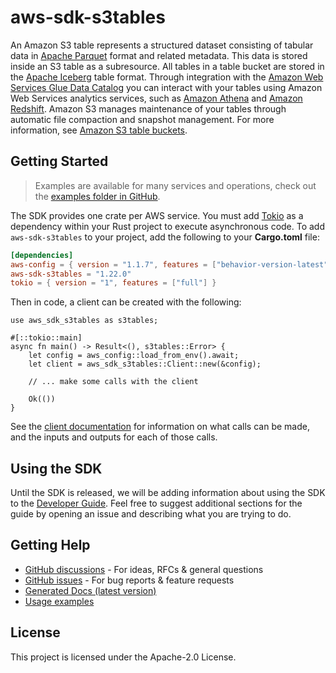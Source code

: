 # aws-sdk-s3tables

An Amazon S3 table represents a structured dataset consisting of tabular data in [Apache Parquet](https://parquet.apache.org/docs/) format and related metadata. This data is stored inside an S3 table as a subresource. All tables in a table bucket are stored in the [Apache Iceberg](https://iceberg.apache.org/docs/latest/) table format. Through integration with the [Amazon Web Services Glue Data Catalog](https://docs.aws.amazon.com/https:/docs.aws.amazon.com/glue/latest/dg/catalog-and-crawler.html) you can interact with your tables using Amazon Web Services analytics services, such as [Amazon Athena](https://docs.aws.amazon.com/https:/docs.aws.amazon.com/athena/) and [Amazon Redshift](https://docs.aws.amazon.com/https:/docs.aws.amazon.com/redshift/). Amazon S3 manages maintenance of your tables through automatic file compaction and snapshot management. For more information, see [Amazon S3 table buckets](https://docs.aws.amazon.com/AmazonS3/latest/userguide/s3-tables-buckets.html).

## Getting Started

> Examples are available for many services and operations, check out the
> [examples folder in GitHub](https://github.com/awslabs/aws-sdk-rust/tree/main/examples).

The SDK provides one crate per AWS service. You must add [Tokio](https://crates.io/crates/tokio)
as a dependency within your Rust project to execute asynchronous code. To add `aws-sdk-s3tables` to
your project, add the following to your **Cargo.toml** file:

```toml
[dependencies]
aws-config = { version = "1.1.7", features = ["behavior-version-latest"] }
aws-sdk-s3tables = "1.22.0"
tokio = { version = "1", features = ["full"] }
```

Then in code, a client can be created with the following:

```rust,no_run
use aws_sdk_s3tables as s3tables;

#[::tokio::main]
async fn main() -> Result<(), s3tables::Error> {
    let config = aws_config::load_from_env().await;
    let client = aws_sdk_s3tables::Client::new(&config);

    // ... make some calls with the client

    Ok(())
}
```

See the [client documentation](https://docs.rs/aws-sdk-s3tables/latest/aws_sdk_s3tables/client/struct.Client.html)
for information on what calls can be made, and the inputs and outputs for each of those calls.

## Using the SDK

Until the SDK is released, we will be adding information about using the SDK to the
[Developer Guide](https://docs.aws.amazon.com/sdk-for-rust/latest/dg/welcome.html). Feel free to suggest
additional sections for the guide by opening an issue and describing what you are trying to do.

## Getting Help

* [GitHub discussions](https://github.com/awslabs/aws-sdk-rust/discussions) - For ideas, RFCs & general questions
* [GitHub issues](https://github.com/awslabs/aws-sdk-rust/issues/new/choose) - For bug reports & feature requests
* [Generated Docs (latest version)](https://awslabs.github.io/aws-sdk-rust/)
* [Usage examples](https://github.com/awslabs/aws-sdk-rust/tree/main/examples)

## License

This project is licensed under the Apache-2.0 License.

